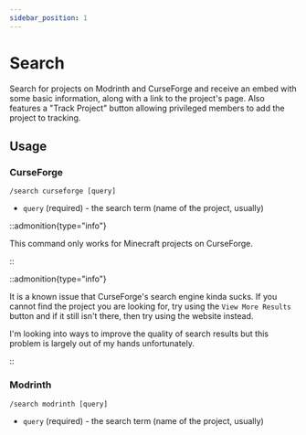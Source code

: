 ```yaml
---
sidebar_position: 1
---
```


# Search

Search for projects on Modrinth and CurseForge and receive an embed with some basic information, along with a link to the project's page. Also features a "Track Project" button allowing privileged members to add the project to tracking.

## Usage

### CurseForge

`/search curseforge [query]`

- `query` (required) - the search term (name of the project, usually)

::admonition{type="info"}

This command only works for Minecraft projects on CurseForge.

::

::admonition{type="info"}

It is a known issue that CurseForge's search engine kinda sucks. If you cannot find the project you are looking for, try using the `View More Results` button and if it still isn't there, then try using the website instead.

I'm looking into ways to improve the quality of search results but this problem is largely out of my hands unfortunately.

::

### Modrinth

`/search modrinth [query]`

- `query` (required) - the search term (name of the project, usually)
